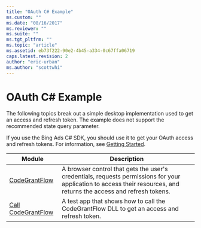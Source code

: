 ```yaml
---
title: "OAuth C# Example"
ms.custom: ""
ms.date: "08/16/2017"
ms.reviewer: ""
ms.suite: ""
ms.tgt_pltfrm: ""
ms.topic: "article"
ms.assetid: eb73f222-90e2-4b45-a334-0c67ffa06719
caps.latest.revision: 2
author: "eric-urban"
ms.author: "scottwhi"
---
```

# OAuth C# Example
The following topics break out a simple desktop implementation used to get an access and refresh token. The example does not support the recommended state query parameter.

If you use the Bing Ads C# SDK, you should use it to get your OAuth access and refresh tokens. For information, see [Getting Started](../transaction-message/getting-started.md).

|Module|Description
|-|-
|[CodeGrantFlow](../travel-api/codegrantflow-csharp-example.md)|A browser control that gets the user's credentials, requests permissions for your application to access their resources, and returns the access and refresh tokens.
|[Call CodeGrantFlow](../travel-api/call-codegrantflow-in-csharp-example.md)|A test app that shows how to call the CodeGrantFlow DLL to get an access and refresh token.